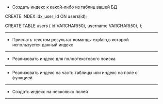 * Создать индекс к какой-либо из таблиц вашей БД

CREATE INDEX idx_user_id ON users(id);  

CREATE TABLE users (
    id VARCHAR(50),
    username VARCHAR(50),
 );
  
---------------------------

* Прислать текстом результат команды explain,в которой используется данный индекс

  
---------------------------

* Реализовать индекс для полнотекстового поиска

  
---------------------------  

* Реализовать индекс на часть таблицы или индекс на поле с функцией

  
---------------------------

* Создать индекс на несколько полей


---------------------------

